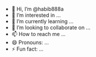 - 👋 Hi, I’m @habib888a
- 👀 I’m interested in ...
- 🌱 I’m currently learning ...
- 💞️ I’m looking to collaborate on ...
- 📫 How to reach me ...
- 😄 Pronouns: ...
- ⚡ Fun fact: ...

<!---
habib888a/habib888a is a ✨ special ✨ repository because its `README.md` (this file) appears on your GitHub profile.
You can click the Preview link to take a look at your changes.
--->
